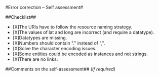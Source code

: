 #Error correction – Self assessment#

##Checklist##


- [X]The URIs have to follow the resource naming strategy.
- [X]The values of lat and long are incorrect (and require a datatype).
- [X]Datatypes are missing.
- [X]Numbers should contain "." instead of ",".
- [X]Solve the character encoding issues.
- [X]Some entities could be encoded as instances and not strings.
- [X]There are no links.


##Comments on the self-assessment##
_(If required)_
